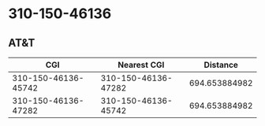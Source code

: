 # 310-150-46136
## AT&T


| CGI | Nearest CGI | Distance |
|-----|-------------|----------|
| 310-150-46136-45742 | 310-150-46136-47282 | 694.653884982 |
| 310-150-46136-47282 | 310-150-46136-45742 | 694.653884982 |
